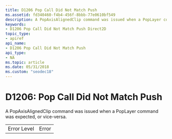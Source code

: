 ```yaml
---
title: D1206 Pop Call Did Not Match Push
ms.assetid: fd340460-f4b4-456f-8bbb-77e0610bf549
description: A PopAxisAlignedClip command was issued when a PopLayer command was expected, or vice-versa.
keywords:
- D1206 Pop Call Did Not Match Push Direct2D
topic_type:
- apiref
api_name:
- D1206 Pop Call Did Not Match Push
api_type:
- NA
ms.topic: article
ms.date: 05/31/2018
ms.custom: "seodec18"
---
```


# D1206: Pop Call Did Not Match Push

A PopAxisAlignedClip command was issued when a PopLayer command was expected, or vice-versa.



|             |       |
|-------------|-------|
| Error Level | Error |



 

 

 




